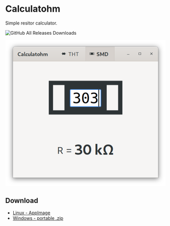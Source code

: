# Calculatohm

Simple resitor calculator.

![GitHub All Releases Downloads](https://img.shields.io/github/downloads/konradmb/calculatohm/total?color=brightgreen)

![Calculatohm's main window](res/screenshot.png)

## Download
* [Linux - AppImage](https://github.com/konradmb/calculatohm/releases/latest)
* [Windows - portable .zip](https://github.com/konradmb/calculatohm/releases/latest)
